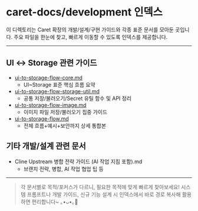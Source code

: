 # caret-docs/development 인덱스

이 디렉토리는 Caret 확장의 개발/설계/구현 가이드와 각종 표준 문서를 모아둔 곳입니다. 주요 파일을 한눈에 찾고, 빠르게 이동할 수 있도록 인덱스를 제공합니다.

---

## UI ↔ Storage 관련 가이드

- [ui-to-storage-flow-core.md](./ui-to-storage-flow-core.md)
  - UI~Storage 표준 핵심 흐름 요약
- [ui-to-storage-flow-storage-util.md](./ui-to-storage-flow-storage-util.md)
  - 공통 저장/불러오기/Secret 유틸 함수 및 API 정리
- [ui-to-storage-flow-image.md](./ui-to-storage-flow-image.md)
  - 이미지 파일 저장/불러오기 집중 가이드
- [ui-to-storage-flow.md](./ui-to-storage-flow.md)
  - 전체 흐름+예시+보안까지 상세 통합본

## 기타 개발/설계 관련 문서

- Cline Upstream 병합 전략 가이드 (AI 작업 지침 포함).md
  - 브랜치 전략, 병합, AI 작업 협업 팁 등

---

> 각 문서별로 목적/포커스가 다르니, 필요한 목적에 맞게 빠르게 찾아보세요!
> 시스템 프롬프트나 개발 가이드, 신규 기능 설계 시 인덱스에서 바로 경로 복사해 활용하면 편리합니다~ ｡•ᴗ•｡🌿
